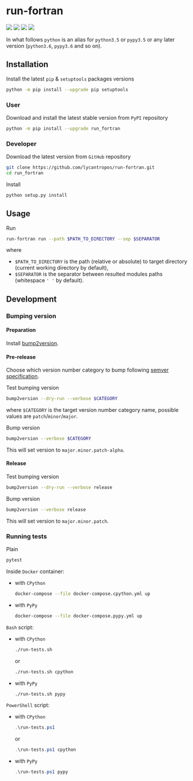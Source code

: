 run-fortran
===========

[![](https://dev.azure.com/lycantropos/run-fortran/_apis/build/status/lycantropos.run-fortran?branchName=master)](https://dev.azure.com/lycantropos/run-fortran/_build/latest?definitionId=38&branchName=master "Azure Pipelines")
[![](https://codecov.io/gh/lycantropos/run-fortran/branch/master/graph/badge.svg)](https://codecov.io/gh/lycantropos/run-fortran "Codecov")
[![](https://img.shields.io/github/license/lycantropos/run-fortran.svg)](https://github.com/lycantropos/run-fortran/blob/master/LICENSE "License")
[![](https://badge.fury.io/py/run-fortran.svg)](https://badge.fury.io/py/run-fortran "PyPI")

In what follows `python` is an alias for `python3.5` or `pypy3.5`
or any later version (`python3.6`, `pypy3.6` and so on).

Installation
------------

Install the latest `pip` & `setuptools` packages versions
```bash
python -m pip install --upgrade pip setuptools
```

### User

Download and install the latest stable version from `PyPI` repository
```bash
python -m pip install --upgrade run_fortran
```

### Developer

Download the latest version from `GitHub` repository
```bash
git clone https://github.com/lycantropos/run-fortran.git
cd run_fortran
```

Install
```bash
python setup.py install
```

Usage
-----

Run
```bash
run-fortran run --path $PATH_TO_DIRECTORY --sep $SEPARATOR
```
where 
- `$PATH_TO_DIRECTORY` is the path (relative or absolute) to target directory 
(current working directory by default),
- `$SEPARATOR` is the separator between resulted modules paths 
(whitespace `' '` by default).

Development
-----------

### Bumping version

#### Preparation

Install
[bump2version](https://github.com/c4urself/bump2version#installation).

#### Pre-release

Choose which version number category to bump following [semver
specification](http://semver.org/).

Test bumping version
```bash
bump2version --dry-run --verbose $CATEGORY
```

where `$CATEGORY` is the target version number category name, possible
values are `patch`/`minor`/`major`.

Bump version
```bash
bump2version --verbose $CATEGORY
```

This will set version to `major.minor.patch-alpha`. 

#### Release

Test bumping version
```bash
bump2version --dry-run --verbose release
```

Bump version
```bash
bump2version --verbose release
```

This will set version to `major.minor.patch`.

### Running tests

Plain
```bash
pytest
```

Inside `Docker` container:
- with `CPython`
  ```bash
  docker-compose --file docker-compose.cpython.yml up
  ```
- with `PyPy`
  ```bash
  docker-compose --file docker-compose.pypy.yml up
  ```

`Bash` script:
- with `CPython`
  ```bash
  ./run-tests.sh
  ```
  or
  ```bash
  ./run-tests.sh cpython
  ```

- with `PyPy`
  ```bash
  ./run-tests.sh pypy
  ```

`PowerShell` script:
- with `CPython`
  ```powershell
  .\run-tests.ps1
  ```
  or
  ```powershell
  .\run-tests.ps1 cpython
  ```
- with `PyPy`
  ```powershell
  .\run-tests.ps1 pypy
  ```
